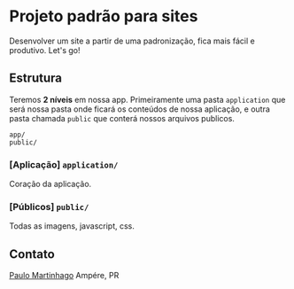 Projeto padrão para sites
=========================

Desenvolver um site a partir de uma padronização, fica mais fácil e produtivo.
Let's go!


Estrutura
----

Teremos **2 níveis** em nossa app. Primeiramente uma pasta `application` que será nossa pasta onde ficará os conteúdos de nossa aplicação, e outra pasta chamada `public` que conterá nossos arquivos publicos.

```
app/
public/
```

### [Aplicação] `application/`
Coração da aplicação.

### [Públicos] `public/`
Todas as imagens, javascript, css.




Contato
-------

[Paulo Martinhago](//github.com/paulomartinhago)
Ampére, PR